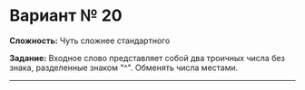 # Вариант № 20
**Сложность:** Чуть сложнее cтандартного

**Задание:**  Входное слово представляет собой два троичных числа без знака, разделенные знаком "^". Обменять числа местами.

---